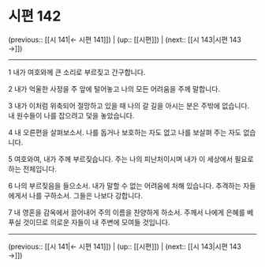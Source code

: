 # 시편 142

(previous:: [[시 141|← 시편 141]]) | (up:: [[시편]]) | (next:: [[시 143|시편 143 →]])

***




1 
내가 여호와께 큰 소리로 부르짖고 간구합니다. 



2 
내가 억울한 사정을 주 앞에 털어놓고 나의 모든 어려움을 주께 말합니다. 



3 
내가 이처럼 위축되어 절망하고 있을 때 나의 갈 길을 아시는 분은 주밖에 없습니다. 내 원수들이 나를 잡으려고 덫을 놓았습니다. 



4 
내 오른편을 살펴보소서. 나를 돕거나 보호하는 자도 없고 나를 보살펴 주는 자도 없습니다. 



5 
여호와여, 내가 주께 부르짖습니다. 주는 나의 피난처이시며 내가 이 세상에서 필요로 하는 전체입니다. 



6 
나의 부르짖음을 들으소서. 내가 말할 수 없는 어려움에 처해 있습니다. 추격하는 자들에게서 나를 구하소서. 그들은 나보다 강합니다. 



7 
내 영혼을 감옥에서 끌어내어 주의 이름을 찬양하게 하소서. 주께서 나에게 은혜를 베푸실 것이므로 의로운 자들이 내 주변에 모여들 것입니다.

***

(previous:: [[시 141|← 시편 141]]) | (up:: [[시편]]) | (next:: [[시 143|시편 143 →]])
